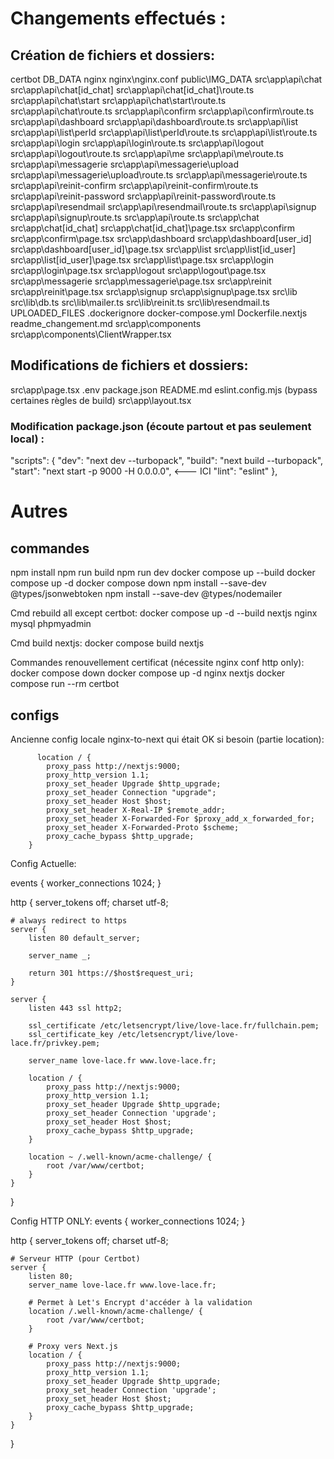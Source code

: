 # Changements effectués :
## Création de fichiers et dossiers: 
certbot
DB_DATA
nginx
nginx\nginx.conf
public\IMG_DATA
src\app\api\chat
src\app\api\chat\[id_chat]
src\app\api\chat\[id_chat]\route.ts
src\app\api\chat\start
src\app\api\chat\start\route.ts
src\app\api\chat\route.ts
src\app\api\confirm
src\app\api\confirm\route.ts
src\app\api\dashboard
src\app\api\dashboard\route.ts
src\app\api\list
src\app\api\list\perId
src\app\api\list\perId\route.ts
src\app\api\list\route.ts
src\app\api\login
src\app\api\login\route.ts
src\app\api\logout
src\app\api\logout\route.ts
src\app\api\me
src\app\api\me\route.ts
src\app\api\messagerie
src\app\api\messagerie\upload
src\app\api\messagerie\upload\route.ts
src\app\api\messagerie\route.ts
src\app\api\reinit-confirm
src\app\api\reinit-confirm\route.ts
src\app\api\reinit-password
src\app\api\reinit-password\route.ts
src\app\api\resendmail
src\app\api\resendmail\route.ts
src\app\api\signup
src\app\api\signup\route.ts
src\app\api\route.ts
src\app\chat
src\app\chat\[id_chat]
src\app\chat\[id_chat]\page.tsx
src\app\confirm
src\app\confirm\page.tsx
src\app\dashboard
src\app\dashboard\[user_id]
src\app\dashboard\[user_id]\page.tsx
src\app\list
src\app\list\[id_user]
src\app\list\[id_user]\page.tsx
src\app\list\page.tsx
src\app\login
src\app\login\page.tsx
src\app\logout
src\app\logout\page.tsx
src\app\messagerie
src\app\messagerie\page.tsx
src\app\reinit
src\app\reinit\page.tsx
src\app\signup
src\app\signup\page.tsx
src\lib
src\lib\db.ts
src\lib\mailer.ts
src\lib\reinit.ts
src\lib\resendmail.ts
UPLOADED_FILES
.dockerignore
docker-compose.yml
Dockerfile.nextjs
readme_changement.md
src\app\components
src\app\components\ClientWrapper.tsx

## Modifications de fichiers et dossiers:
src\app\page.tsx
.env
package.json
README.md
eslint.config.mjs (bypass certaines règles de build)
src\app\layout.tsx

### Modification package.json (écoute partout et pas seulement local) : 
"scripts": {
    "dev": "next dev --turbopack",
    "build": "next build --turbopack",
    "start": "next start -p 9000 -H 0.0.0.0", <--- ICI 
    "lint": "eslint"
  },

# Autres
## commandes
npm install
npm run build
npm run dev
docker compose up --build
docker compose up -d
docker compose down
npm install --save-dev @types/jsonwebtoken
npm install --save-dev @types/nodemailer

Cmd rebuild all except certbot:
docker compose up -d --build nextjs nginx mysql phpmyadmin

Cmd build nextjs:
docker compose build nextjs

Commandes renouvellement certificat (nécessite nginx conf http only):
docker compose down
docker compose up -d nginx nextjs
docker compose run --rm certbot

## configs
Ancienne config locale nginx-to-next qui était OK si besoin (partie location):

          location / {
            proxy_pass http://nextjs:9000;
            proxy_http_version 1.1;
            proxy_set_header Upgrade $http_upgrade;
            proxy_set_header Connection "upgrade";
            proxy_set_header Host $host;
            proxy_set_header X-Real-IP $remote_addr;
            proxy_set_header X-Forwarded-For $proxy_add_x_forwarded_for;
            proxy_set_header X-Forwarded-Proto $scheme;
            proxy_cache_bypass $http_upgrade;
        }

Config Actuelle:

events {
    worker_connections  1024;
}

http {
    server_tokens off;
    charset utf-8;

    # always redirect to https
    server {
        listen 80 default_server;

        server_name _;

        return 301 https://$host$request_uri;
    }

    server {
        listen 443 ssl http2;

        ssl_certificate /etc/letsencrypt/live/love-lace.fr/fullchain.pem;
        ssl_certificate_key /etc/letsencrypt/live/love-lace.fr/privkey.pem;

        server_name love-lace.fr www.love-lace.fr;

        location / {
            proxy_pass http://nextjs:9000;
            proxy_http_version 1.1;
            proxy_set_header Upgrade $http_upgrade;
            proxy_set_header Connection 'upgrade';
            proxy_set_header Host $host;
            proxy_cache_bypass $http_upgrade;
        }

        location ~ /.well-known/acme-challenge/ {
            root /var/www/certbot;
        }
    }
}

Config HTTP ONLY:
events {
    worker_connections 1024;
}

http {
    server_tokens off;
    charset utf-8;

    # Serveur HTTP (pour Certbot)
    server {
        listen 80;
        server_name love-lace.fr www.love-lace.fr;

        # Permet à Let's Encrypt d'accéder à la validation
        location /.well-known/acme-challenge/ {
            root /var/www/certbot;
        }

        # Proxy vers Next.js
        location / {
            proxy_pass http://nextjs:9000;
            proxy_http_version 1.1;
            proxy_set_header Upgrade $http_upgrade;
            proxy_set_header Connection 'upgrade';
            proxy_set_header Host $host;
            proxy_cache_bypass $http_upgrade;
        }
    }
}
